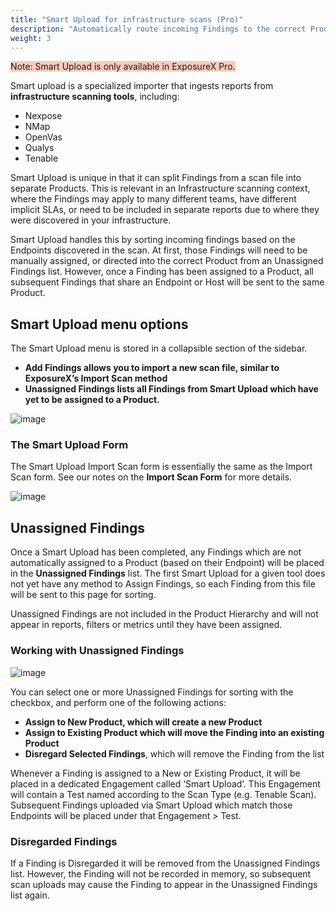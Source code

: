 ```yaml
---
title: "Smart Upload for infrastructure scans (Pro)"
description: "Automatically route incoming Findings to the correct Product"
weight: 3
---
```


<span style="background-color:rgba(242, 86, 29, 0.3)">Note: Smart Upload is only available in ExposureX Pro.</span>

Smart upload is a specialized importer that ingests reports from **infrastructure scanning tools**, including:

* Nexpose
* NMap
* OpenVas
* Qualys
* Tenable

Smart Upload is unique in that it can split Findings from a scan file into separate Products. This is relevant in an Infrastructure scanning context, where the Findings may apply to many different teams, have different implicit SLAs, or need to be included in separate reports due to where they were discovered in your infrastructure.

Smart Upload handles this by sorting incoming findings based on the Endpoints discovered in the scan. At first, those Findings will need to be manually assigned, or directed into the correct Product from an Unassigned Findings list. However, once a Finding has been assigned to a Product, all subsequent Findings that share an Endpoint or Host will be sent to the same Product.

## Smart Upload menu options

The Smart Upload menu is stored in a collapsible section of the sidebar.

* **Add Findings allows you to import a new scan file, similar to ExposureX’s Import Scan method**
* **Unassigned Findings lists all Findings from Smart Upload which have yet to be assigned to a Product.**

![image](images/smart_upload.png)

### The Smart Upload Form

The Smart Upload Import Scan form is essentially the same as the Import Scan form. See our notes on the **Import Scan Form** for more details.

![image](images/smart_upload_2.png)

## Unassigned Findings

Once a Smart Upload has been completed, any Findings which are not automatically assigned to a Product (based on their Endpoint) will be placed in the **Unassigned Findings** list. The first Smart Upload for a given tool does not yet have any method to Assign Findings, so each Finding from this file will be sent to this page for sorting.

Unassigned Findings are not included in the Product Hierarchy and will not appear in reports, filters or metrics until they have been assigned.

### Working with Unassigned Findings

![image](images/smart_upload_3.png)

You can select one or more Unassigned Findings for sorting with the checkbox, and perform one of the following actions:

* **Assign to New Product, which will create a new Product**
* **Assign to Existing Product which will move the Finding into an existing Product**
* **Disregard Selected Findings**, which will remove the Finding from the list

Whenever a Finding is assigned to a New or Existing Product, it will be placed in a dedicated Engagement called ‘Smart Upload’. This Engagement will contain a Test named according to the Scan Type (e.g. Tenable Scan). Subsequent Findings uploaded via Smart Upload which match those Endpoints will be placed under that Engagement \> Test.

### Disregarded Findings

If a Finding is Disregarded it will be removed from the Unassigned Findings list. However, the Finding will not be recorded in memory, so subsequent scan uploads may cause the Finding to appear in the Unassigned Findings list again.

